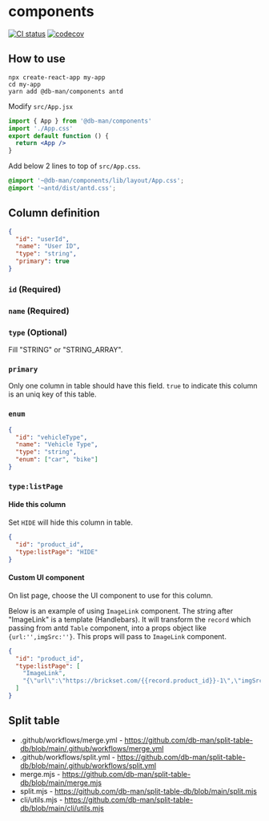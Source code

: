 # components

[![CI status][github-action-badge]][github-action-url] [![codecov][codecov-badge]][codecov-url]

[github-action-badge]: https://github.com/db-man/components/actions/workflows/test.yml/badge.svg
[github-action-url]: https://github.com/db-man/components/actions/workflows/test.yml
[codecov-badge]: https://codecov.io/gh/db-man/components/branch/main/graph/badge.svg
[codecov-url]: https://app.codecov.io/gh/db-man/components

## How to use

```
npx create-react-app my-app
cd my-app
yarn add @db-man/components antd
```

Modify `src/App.jsx`

```jsx
import { App } from '@db-man/components'
import './App.css'
export default function () {
  return <App />
}
```

Add below 2 lines to top of `src/App.css`.

```css
@import '~@db-man/components/lib/layout/App.css';
@import '~antd/dist/antd.css';
```

## Column definition

```json
{
  "id": "userId",
  "name": "User ID",
  "type": "string",
  "primary": true
}
```

### `id` (Required)
### `name` (Required)
### `type` (Optional)

Fill "STRING" or "STRING_ARRAY".

### `primary`

Only one column in table should have this field.
`true` to indicate this column is an uniq key of this table.

### `enum`

```json
{
  "id": "vehicleType",
  "name": "Vehicle Type",
  "type": "string",
  "enum": ["car", "bike"]
}
```

### `type:listPage`

#### Hide this column

Set `HIDE` will hide this column in table.

```json
{
  "id": "product_id",
  "type:listPage": "HIDE"
}
```

#### Custom UI component

On list page, choose the UI component to use for this column.

Below is an example of using `ImageLink` component. The string after "ImageLink" is a template (Handlebars).
It will transform the `record` which passing from antd `Table` component, into a props object like `{url:'',imgSrc:''}`.
This props will pass to `ImageLink` component.

```json
{
  "id": "product_id",
  "type:listPage": [
    "ImageLink",
    "{\"url\":\"https://brickset.com/{{record.product_id}}-1\",\"imgSrc\":\"https://img.brickset.com/{{record.product_id}}-1.jpg\"}"
  ]
}
```

## Split table

* .github/workflows/merge.yml - https://github.com/db-man/split-table-db/blob/main/.github/workflows/merge.yml
* .github/workflows/split.yml - https://github.com/db-man/split-table-db/blob/main/.github/workflows/split.yml
* merge.mjs - https://github.com/db-man/split-table-db/blob/main/merge.mjs
* split.mjs - https://github.com/db-man/split-table-db/blob/main/split.mjs
* cli/utils.mjs - https://github.com/db-man/split-table-db/blob/main/cli/utils.mjs